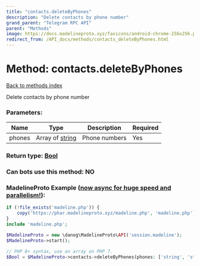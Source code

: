 ```yaml
---
title: "contacts.deleteByPhones"
description: "Delete contacts by phone number"
grand_parent: "Telegram RPC API"
parent: "Methods"
image: https://docs.madelineproto.xyz/favicons/android-chrome-256x256.png
redirect_from: /API_docs/methods/contacts_deleteByPhones.html
---
```

# Method: contacts.deleteByPhones
[Back to methods index](index.html)



Delete contacts by phone number

### Parameters:

| Name     |    Type       | Description | Required |
|----------|---------------|-------------|----------|
|phones|Array of [string](/API_docs/types/string.html) | Phone numbers | Yes|


### Return type: [Bool](/API_docs/types/Bool.html)

### Can bots use this method: **NO**


### MadelineProto Example ([now async for huge speed and parallelism!](https://docs.madelineproto.xyz/docs/ASYNC.html)):


```php
if (!file_exists('madeline.php')) {
    copy('https://phar.madelineproto.xyz/madeline.php', 'madeline.php');
}
include 'madeline.php';

$MadelineProto = new \danog\MadelineProto\API('session.madeline');
$MadelineProto->start();

// PHP 8+ syntax, use an array on PHP 7.
$Bool = $MadelineProto->contacts->deleteByPhones(phones: ['string', 'string'], );
```

